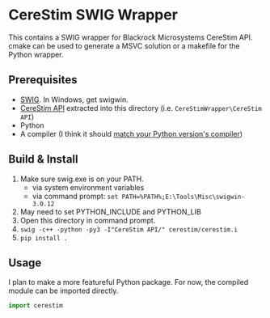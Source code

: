 # CereStim SWIG Wrapper

This contains a SWIG wrapper for Blackrock Microsystems CereStim API.
cmake can be used to generate a MSVC solution or a makefile for the Python wrapper.

## Prerequisites

* [SWIG](http://www.swig.org/download.html). In Windows, get swigwin.
* [CereStim API](http://blackrockmicro.com/technical-support/software-downloads/) extracted into this directory (i.e. `CereStimWrapper\CereStim API`)
* Python
* A compiler (I think it should [match your Python version's compiler](https://wiki.python.org/moin/WindowsCompilers#Which_Microsoft_Visual_C.2B-.2B-_compiler_to_use_with_a_specific_Python_version_.3F))

## Build & Install

1. Make sure swig.exe is on your PATH.
    * via system environment variables
    * via command prompt: `set PATH=%PATH%;E:\Tools\Misc\swigwin-3.0.12`
1. May need to set PYTHON_INCLUDE and PYTHON_LIB 
1. Open this directory in command prompt.
1. `swig -c++ -python -py3 -I"CereStim API/" cerestim/cerestim.i`
1. `pip install .`

## Usage

I plan to make a more featureful Python package. For now, the compiled module can be imported directly.

```Python
import cerestim
```